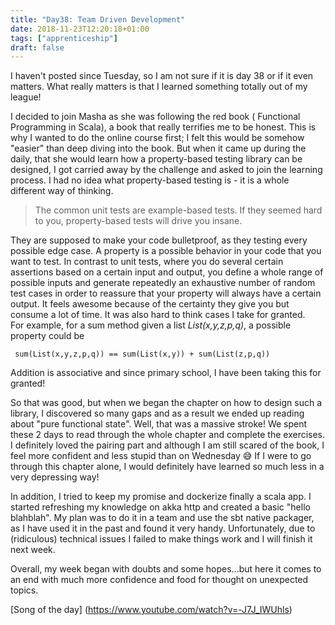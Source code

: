 ```yaml
---
title: "Day38: Team Driven Development"
date: 2018-11-23T12:20:18+01:00
tags: ["apprenticeship"]
draft: false
---
```


I haven't posted since Tuesday, so I am not sure if it is day 38 or if it even matters. What really matters is that I learned something totally out of my league!   

I decided to join Masha as she was following the red book ( Functional Programming in Scala), a book that really terrifies me to be honest. This is why I wanted to do the online course first; I felt this would be somehow "easier" than deep diving into the book. But when it came up during the daily, that she would learn how a property-based testing library can be designed, I got carried away by the challenge and asked to join the learning process. I had no idea what property-based testing is - it is a whole different way of thinking.    

> The common unit tests are example-based tests. If they seemed hard to you, property-based tests will drive you insane.  

They are supposed to make your code bulletproof, as they testing every possible edge case. A property is a possible behavior in your code that you want to test. In contrast to unit tests, where you do several certain assertions based on a certain input and output, you define a whole range of possible inputs and generate repeatedly an exhaustive number of random test cases in order to reassure that your property will always have a certain output. It feels awesome because of the certainty they give you but consume a lot of time. It was also hard to think cases I take for granted.   
For example, for a sum method given a list _List(x,y,z,p,q)_, a possible property could be   
```
 sum(List(x,y,z,p,q)) == sum(List(x,y)) + sum(List(z,p,q))
```  
Addition is associative and since primary school, I have been taking this for granted!  

So that was good, but when we began the chapter on how to design such a library, I discovered so many gaps and as a result we ended up reading about "pure functional state". Well, that was a massive stroke! We spent these 2 days to read through the whole chapter and complete the exercises. I definitely loved the pairing part and although I am still scared of the book, I feel more confident and less stupid than on Wednesday 😅 If I were to go through this chapter alone, I would definitely have learned so much less in a very depressing way!  

In addition, I tried to keep my promise and dockerize finally a scala app. I started refreshing my knowledge on akka http and created a basic "hello blahblah". My plan was to do it in a team and use the sbt native packager, as I have used it in the past and found it very handy. Unfortunately, due to (ridiculous) technical issues I failed to make things work and I will finish it next week.  

Overall, my week began with doubts and some hopes...but here it comes to an end with much more confidence and food for thought on unexpected topics.

[Song of the day] (https://www.youtube.com/watch?v=-J7J_IWUhls)
